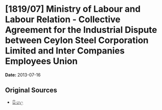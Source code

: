 # [1819/07] Ministry of Labour and Labour Relation - Collective Agreement for the Industrial Dispute between Ceylon Steel Corporation Limited and Inter Companies Employees Union

**Date:** 2013-07-16

## Original Sources

- [සිංහල](https://documents.gov.lk/view/extra-gazettes/2013/7/1819-07_S.pdf)
